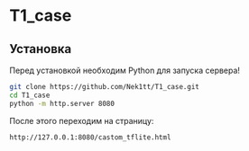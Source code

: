 # T1_case


## Установка

Перед установкой необходим Python для запуска сервера!

```bash
git clone https://github.com/Nek1tt/T1_case.git
cd T1_case
python -m http.server 8080
```
После этого переходим на страницу:
```
http://127.0.0.1:8080/castom_tflite.html
```
